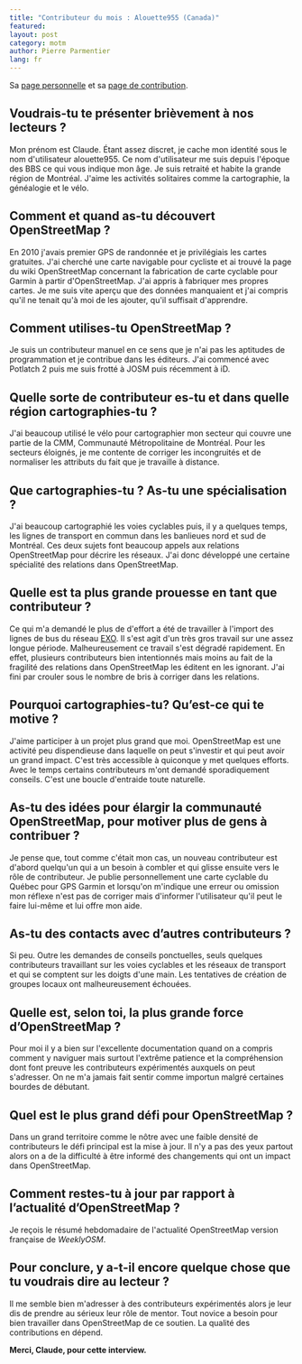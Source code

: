 ```yaml
---
title: "Contributeur du mois : Alouette955 (Canada)"
featured:
layout: post
category: motm
author: Pierre Parmentier
lang: fr
---
```


Sa [page personnelle](https://www.openstreetmap.org/user/Alouette955) et sa [page de contribution](https://hdyc.neis-one.org/?Alouette955).

## Voudrais-tu te présenter brièvement à nos lecteurs ?

Mon prénom est Claude. Étant assez discret, je cache mon identité sous le nom d'utilisateur alouette955. Ce nom d'utilisateur me suis depuis l'époque des BBS ce qui vous indique mon âge. Je suis retraité et habite la grande région de Montréal. J'aime les activités solitaires comme la cartographie, la généalogie et le vélo.

## Comment et quand as-tu découvert OpenStreetMap ?

En 2010 j'avais premier GPS de randonnée et je privilégiais les cartes gratuites. J'ai cherché une carte navigable pour cycliste et ai trouvé la page du wiki OpenStreetMap concernant la fabrication de carte cyclable pour Garmin à partir d'OpenStreetMap. J'ai appris à fabriquer mes propres cartes. Je me suis vite aperçu que des données manquaient et j'ai compris qu'il ne tenait qu'à moi de les ajouter, qu'il suffisait d'apprendre.

## Comment utilises-tu OpenStreetMap ?

Je suis un contributeur manuel en ce sens que je n'ai pas les aptitudes de programmation et je contribue dans les éditeurs. J'ai commencé avec Potlatch 2 puis me suis frotté à JOSM puis récemment à iD.

## Quelle sorte de contributeur es-tu et dans quelle région cartographies-tu ?

J'ai beaucoup utilisé le vélo pour cartographier mon secteur qui couvre une partie de la CMM, Communauté Métropolitaine de Montréal. Pour les secteurs éloignés, je me contente de corriger les incongruités et de normaliser les attributs du fait que je travaille à distance.

## Que cartographies-tu ? As-tu une spécialisation ?

J'ai beaucoup cartographié les voies cyclables puis, il y a quelques temps, les lignes de transport en commun dans les banlieues nord et sud de Montréal. Ces deux sujets font beaucoup appels aux relations OpenStreetMap pour décrire les réseaux. J'ai donc développé une certaine spécialité des relations dans OpenStreetMap.

## Quelle est ta plus grande prouesse en tant que contributeur ?

Ce qui m'a demandé le plus de d'effort a été de travailler à l'import des lignes de bus du réseau [EXO](https://exo.quebec/fr). Il s'est agit d'un très gros travail sur une assez longue période. Malheureusement ce travail s'est dégradé rapidement. En effet, plusieurs contributeurs bien intentionnés mais moins au fait de la fragilité des relations dans OpenStreetMap les éditent en les ignorant. J'ai fini par crouler sous le nombre de bris à corriger dans les relations.

## Pourquoi cartographies-tu? Qu’est-ce qui te motive ?

J'aime participer à un projet plus grand que moi. OpenStreetMap est une activité peu dispendieuse dans laquelle on peut s'investir et qui peut avoir un grand impact. C'est très accessible à quiconque y met quelques efforts. Avec le temps certains contributeurs m'ont demandé sporadiquement conseils.
C'est une boucle d'entraide toute naturelle.

## As-tu des idées pour élargir la communauté OpenStreetMap, pour motiver plus de gens à contribuer ?

Je pense que, tout comme c'était mon cas, un nouveau contributeur est d'abord quelqu'un qui a un besoin à combler et qui glisse ensuite vers le rôle de contributeur.
Je publie personnellement une carte cyclable du Québec pour GPS Garmin et lorsqu'on m'indique une erreur ou omission mon réflexe n'est pas de corriger mais
d'informer l'utilisateur qu'il peut le faire lui-même et lui offre mon aide.

## As-tu des contacts avec d’autres contributeurs ?

Si peu. Outre les demandes de conseils ponctuelles, seuls quelques contributeurs travaillant sur les voies cyclables et les réseaux de transport et qui se comptent sur les doigts d'une main. Les tentatives de création de groupes locaux ont malheureusement échouées.

## Quelle est, selon toi, la plus grande force d’OpenStreetMap ?

Pour moi il y a bien sur l'excellente documentation quand on a compris comment y naviguer mais surtout l'extrême patience et la compréhension dont font preuve les contributeurs expérimentés auxquels on peut s'adresser. On ne m'a jamais fait sentir comme importun malgré certaines bourdes de débutant.

## Quel est le plus grand défi pour OpenStreetMap ?

Dans un grand territoire comme le nôtre avec une faible densité de contributeurs le défi principal est la mise à jour. Il n'y a pas des yeux partout alors on a de la difficulté à être informé des changements qui ont un impact dans OpenStreetMap.

## Comment restes-tu à jour par rapport à l’actualité d’OpenStreetMap ?

Je reçois le résumé hebdomadaire de l'actualité OpenStreetMap version française de _WeeklyOSM_.

## Pour conclure, y a-t-il encore quelque chose que tu voudrais dire au lecteur ?

Il me semble bien m'adresser à des contributeurs expérimentés alors je leur dis de prendre  au sérieux leur rôle de mentor. Tout novice a besoin pour bien travailler dans OpenStreetMap de ce soutien. La qualité des contributions en dépend.

**Merci, Claude, pour cette interview.**
